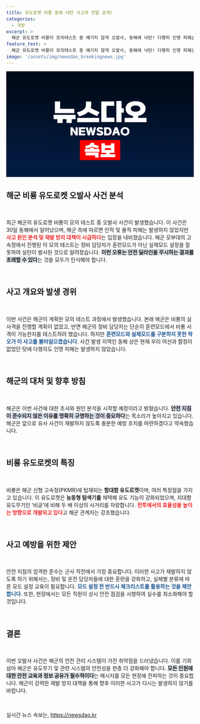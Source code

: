 ```yaml
---
title: 유도로켓 비룡 동해 낙탄 사고의 전말 공개!
categories:
  - 국방
excerpt: >
  해군 유도로켓 비룡이 모의테스트 중 예기치 않게 오발사, 동해에 낙탄! 다행히 인명 피해는 없었지만, 안전 지침 미준수에 대한 분석 및 재발 방지 대책이 시급하다. 클릭해서 자세한 소식 확인하세요!
feature_text: >
  해군 유도로켓 비룡이 모의테스트 중 예기치 않게 오발사, 동해에 낙탄! 다행히 인명 피해는 없었지만, 안전 지침 미준수에 대한 분석 및 재발 방지 대책이 시급하다. 클릭해서 자세한 소식 확인하세요!
image: '/assets/img/newsdao_breakingnews.jpg'
---
```


<p><img src="/assets/img/newsdao_breakingnews.jpg" alt="bookingtag 속보" /></p>

<h2 data-ke-size="size26">해군 비룡 유도로켓 오발사 사건 분석</h2>

<p data-ke-size="size16">&nbsp;</p>

<p>최근 해군의 유도로켓 비룡이 모의 테스트 중 오발사 사건이 발생했습니다. 이 사건은 30일 동해에서 일어났으며, 해군 측에 따르면 인적 및 물적 피해는 발생하지 않았지만 <b><span style="color: #ee2323;">사고 원인 분석 및 재발 방지 대책이 시급하다</span></b>는 입장을 내비쳤습니다. 해군 모부대의 고속정에서 진행된 이 모의 테스트는 정비 담당자가 훈련모드가 아닌 실제모드 설정을 잘못하여 실탄이 발사된 것으로 알려졌습니다. <b><span style="background-color: #21538527;">이런 오류는 안전 딜라인을 무시하는 결과를 초래할 수 있다</span></b>는 것을 모두가 인식해야 합니다.</p>

<p data-ke-size="size16">&nbsp;</p>

<h2 data-ke-size="size26">사고 개요와 발생 경위</h2>

<p data-ke-size="size16">&nbsp;</p>

<p>이번 사건은 해군이 계획한 모의 테스트 과정에서 발생했습니다. 본래 해군은 비룡의 실사격을 진행할 계획이 없었고, 반면 해군의 정비 담당자는 단순히 훈련모드에서 비룡 사격이 가능한지를 테스트하려 했습니다. 하지만 <b><span style="color: #1a5490;">훈련모드와 실제모드를 구분하지 못한 착오가 이 사고를 불러일으켰습니다</span></b>. 사건 발생 지역인 동해 상은 현재 우리 어선과 함정이 없었던 탓에 다행히도 인명 피해는 발생하지 않았습니다.</p>

<p data-ke-size="size16">&nbsp;</p>

<h2 data-ke-size="size26">해군의 대처 및 향후 방침</h2>

<p data-ke-size="size16">&nbsp;</p>

<p>해군은 이번 사건에 대한 조사와 원인 분석을 시작할 예정이라고 밝혔습니다. <b><span style="background-color: #21538527;">안전 지침이 준수되지 않은 이유를 명확히 규명하는 것이 중요하다</span></b>는 목소리가 높아지고 있습니다. 해군은 앞으로 유사 사건이 재발하지 않도록 충분한 예방 조치를 마련하겠다고 약속했습니다.</p>

<p data-ke-size="size16">&nbsp;</p>

<h2 data-ke-size="size26">비룡 유도로켓의 특징</h2>

<p data-ke-size="size16">&nbsp;</p>

<p>비룡은 해군 신형 고속정(PKMR)에 탑재되는 <strong>함대함 유도로켓</strong>이며, 여러 특장점을 가지고 있습니다. 이 유도로켓은 <strong>능동형 탐색기를</strong> 채택해 유도 기능이 강화되었으며, 지대함 유도무기인 ‘비궁’에 비해 두 배 이상의 사거리를 자랑합니다. <b><span style="color: #ee2323;">전투에서의 효율성을 높이는 방향으로 개발되고 있다</span></b>고 해군 관계자는 강조했습니다.</p>

<p data-ke-size="size16">&nbsp;</p>

<h2 data-ke-size="size26">사고 예방을 위한 제안</h2>

<p data-ke-size="size16">&nbsp;</p>

<p>안전 지침의 엄격한 준수는 군사 작전에서 가장 중요합니다. 이러한 사고가 재발하지 않도록 하기 위해서는, 정비 및 운전 담당자들에 대한 훈련을 강화하고, 실체별 분류에 따른 모드 설정 교육이 필요합니다. <b><span style="color: #1a5490;">모드 설정 전 반드시 체크리스트를 활용하는 것을 제안합니다</span></b>. 또한, 현장에서는 모든 직원이 상시 안전 점검을 시행하여 실수를 최소화해야 할 것입니다.</p>

<p data-ke-size="size16">&nbsp;</p>

<h2 data-ke-size="size26">결론</h2>

<p data-ke-size="size16">&nbsp;</p>

<p>이번 오발사 사건은 해군의 안전 관리 시스템이 가진 취약점을 드러냈습니다. 이를 기회 삼아 해군은 유도무기 및 관련 시스템의 안전성을 한층 더 강화해야 합니다. <b><span style="background-color: #21538527;">모든 인원에 대한 안전 교육과 정보 공유가 필수적이다</span></b>는 메시지를 모든 현장에 전파하는 것이 중요합니다. 해군이 강력한 재발 방지 대책을 통해 향후 이러한 사고가 다시는 발생하지 않기를 바랍니다.</p>

<p data-ke-size="size16">&nbsp;</p>
실시간 뉴스 속보는, <a href="https://newsdao.kr" rel="dofollow">https://newsdao.kr</a>



